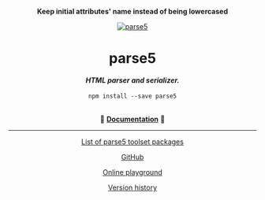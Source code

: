 <p align="center">
    <strong>Keep initial attributes' name instead of being lowercased</strong>
</p>
<p align="center">
    <a href="https://github.com/inikulin/parse5">
        <img src="https://raw.github.com/inikulin/parse5/master/media/logo.png" alt="parse5" />
    </a>
</p>

<div align="center">
<h1>parse5</h1>
<i><b>HTML parser and serializer.</b></i>
</div>
<br>

<div align="center">
<code>npm install --save parse5</code>
</div>
<br>

<p align="center">
  📖 <a href="https://github.com/inikulin/parse5/tree/master/packages/parse5/docs/index.md"><b>Documentation</b></a> 📖
</p>

---

<p align="center">
  <a href="https://github.com/inikulin/parse5/tree/master/docs/list-of-packages.md">List of parse5 toolset packages</a>
</p>

<p align="center">
    <a href="https://github.com/inikulin/parse5">GitHub</a>
</p>

<p align="center">
  <a href="http://astexplorer.net/#/1CHlCXc4n4">Online playground</a>
</p>

<p align="center">
    <a href="https://github.com/inikulin/parse5/tree/master/docs/version-history.md">Version history</a>
</p>
